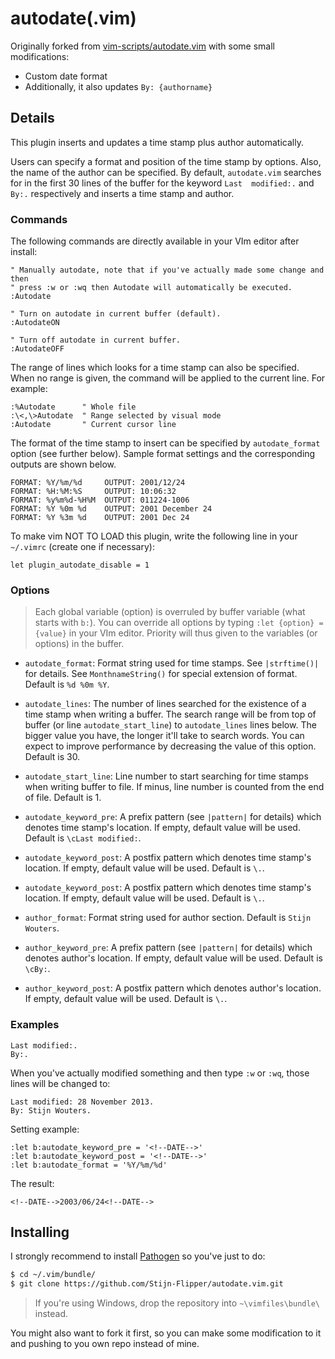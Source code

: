# autodate(.vim)
Originally forked from [vim-scripts/autodate.vim](https://github.com/vim-scripts/autodate.vim)
with some small modifications:

- Custom date format
- Additionally, it also updates `By: {authorname}`

## Details
This plugin inserts and updates a time stamp plus author automatically.

Users can specify a format and position of the time stamp by options.
Also, the name of the author can be specified. By default, `autodate.vim` 
searches for in the first 30 lines of the buffer for the keyword `Last 
modified:.` and `By:.` respectively and inserts a time stamp and author.

### Commands
The following commands are directly available in your VIm editor after
install:
```viml
" Manually autodate, note that if you've actually made some change and then
" press :w or :wq then Autodate will automatically be executed.
:Autodate

" Turn on autodate in current buffer (default).
:AutodateON

" Turn off autodate in current buffer.
:AutodateOFF
```

The range of lines which looks for a time stamp can also be specified.
When no range is given, the command will be applied to the current line.
For example:
```viml
:%Autodate      " Whole file
:\<,\>Autodate  " Range selected by visual mode
:Autodate       " Current cursor line
```

The format of the time stamp to insert can be specified by `autodate_format`
option (see further below). Sample format settings and the corresponding 
outputs are shown below.
```
FORMAT: %Y/%m/%d     OUTPUT: 2001/12/24
FORMAT: %H:%M:%S     OUTPUT: 10:06:32
FORMAT: %y%m%d-%H%M  OUTPUT: 011224-1006
FORMAT: %Y %0m %d    OUTPUT: 2001 December 24
FORMAT: %Y %3m %d    OUTPUT: 2001 Dec 24
```

To make vim NOT TO LOAD this plugin, write the following line in your 
`~/.vimrc` (create one if necessary):
```viml
let plugin_autodate_disable = 1
```

### Options
> Each global variable (option) is overruled by buffer variable (what starts 
> with `b:`). You can override all options by typing `:let {option} = {value}`
> in your VIm editor. Priority will thus given to the variables (or options)
> in the buffer.

- `autodate_format`: Format string used for time stamps.  See `|strftime()|`
  for details. See `MonthnameString()` for special extension of format.
  Default is `%d %0m %Y`.

- `autodate_lines`: The number of lines searched for the existence of a time 
  stamp when writing a buffer. The search range will be from top of buffer 
  (or line `autodate_start_line`) to `autodate_lines` lines below. The bigger 
  value you have, the longer it'll take to search words. You can expect to 
  improve performance by decreasing the value of this option. Default is 30.

- `autodate_start_line`: Line number to start searching for time stamps when 
  writing buffer to file. If minus, line number is counted from the end of
  file. Default is 1.

- `autodate_keyword_pre`: A prefix pattern (see `|pattern|` for details) 
  which denotes time stamp's location. If empty, default value will be used.
  Default is `\cLast modified:`.

- `autodate_keyword_post`: A postfix pattern which denotes time stamp's 
  location. If empty, default value will be used. Default is `\.`.

- `autodate_keyword_post`: A postfix pattern which denotes time stamp's 
  location.  If empty, default value will be used. Default is `\.`.

- `author_format`: Format string used for author section. Default is 
  `Stijn Wouters`.

- `author_keyword_pre`: A prefix pattern (see `|pattern|` for details) which 
  denotes author's location. If empty, default value will be used. Default
  is `\cBy:`.

- `author_keyword_post`: A postfix pattern which denotes author's location.
  If empty, default value will be used. Default is `\.`.

### Examples
```
Last modified:.
By:.
```
When you've actually modified something and then type `:w` or `:wq`, those
lines will be changed to:
```
Last modified: 28 November 2013.
By: Stijn Wouters.
```

Setting example:
```viml
:let b:autodate_keyword_pre = '<!--DATE-->'
:let b:autodate_keyword_post = '<!--DATE-->'
:let b:autodate_format = '%Y/%m/%d'
```

The result:
```
<!--DATE-->2003/06/24<!--DATE-->
```

## Installing
I strongly recommend to install [Pathogen](https://github.com/tpope/vim-pathogen)
so you've just to do:

```sh
$ cd ~/.vim/bundle/
$ git clone https://github.com/Stijn-Flipper/autodate.vim.git
```

> If you're using Windows, drop the repository into `~\vimfiles\bundle\` instead.

You might also want to fork it first, so you can make some modification to it
and pushing to you own repo instead of mine.
